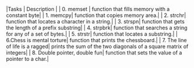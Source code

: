 |Tasks | Description | | 0. memset | function that fills memory with a constant byte| | 1. memcpy| function that copies memory area.| | 2. strchr| function that locates a character in a string.| | 3. strspn| function that gets the length of a prefix substring| | 4. strpbrk| function that searches a string for any of a set of bytes.| | 5. strstr| function that locates a substring.| | 6.Chess is mental torture| function that prints the chessboard.| | 7. The line of life is a ragged| prints the sum of the two diagonals of a square matrix of integers| | 8. Double pointer, double fun| function that sets the value of a pointer to a char.|
